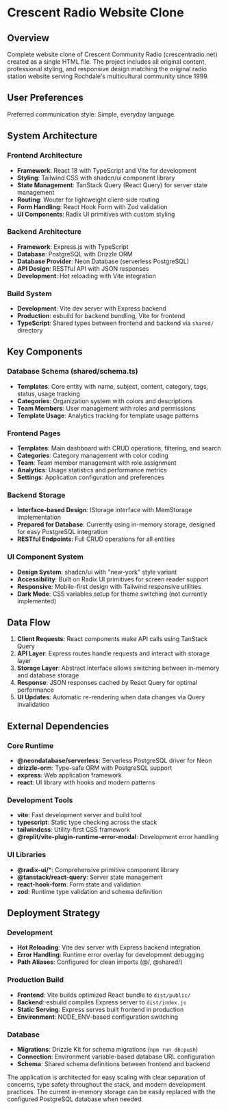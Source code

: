 # Crescent Radio Website Clone

## Overview

Complete website clone of Crescent Community Radio (crescentradio.net) created as a single HTML file. The project includes all original content, professional styling, and responsive design matching the original radio station website serving Rochdale's multicultural community since 1999.

## User Preferences

Preferred communication style: Simple, everyday language.

## System Architecture

### Frontend Architecture
- **Framework**: React 18 with TypeScript and Vite for development
- **Styling**: Tailwind CSS with shadcn/ui component library
- **State Management**: TanStack Query (React Query) for server state management
- **Routing**: Wouter for lightweight client-side routing
- **Form Handling**: React Hook Form with Zod validation
- **UI Components**: Radix UI primitives with custom styling

### Backend Architecture
- **Framework**: Express.js with TypeScript
- **Database**: PostgreSQL with Drizzle ORM
- **Database Provider**: Neon Database (serverless PostgreSQL)
- **API Design**: RESTful API with JSON responses
- **Development**: Hot reloading with Vite integration

### Build System
- **Development**: Vite dev server with Express backend
- **Production**: esbuild for backend bundling, Vite for frontend
- **TypeScript**: Shared types between frontend and backend via `shared/` directory

## Key Components

### Database Schema (shared/schema.ts)
- **Templates**: Core entity with name, subject, content, category, tags, status, usage tracking
- **Categories**: Organization system with colors and descriptions
- **Team Members**: User management with roles and permissions
- **Template Usage**: Analytics tracking for template usage patterns

### Frontend Pages
- **Templates**: Main dashboard with CRUD operations, filtering, and search
- **Categories**: Category management with color coding
- **Team**: Team member management with role assignment
- **Analytics**: Usage statistics and performance metrics
- **Settings**: Application configuration and preferences

### Backend Storage
- **Interface-based Design**: IStorage interface with MemStorage implementation
- **Prepared for Database**: Currently using in-memory storage, designed for easy PostgreSQL integration
- **RESTful Endpoints**: Full CRUD operations for all entities

### UI Component System
- **Design System**: shadcn/ui with "new-york" style variant
- **Accessibility**: Built on Radix UI primitives for screen reader support
- **Responsive**: Mobile-first design with Tailwind responsive utilities
- **Dark Mode**: CSS variables setup for theme switching (not currently implemented)

## Data Flow

1. **Client Requests**: React components make API calls using TanStack Query
2. **API Layer**: Express routes handle requests and interact with storage layer
3. **Storage Layer**: Abstract interface allows switching between in-memory and database storage
4. **Response**: JSON responses cached by React Query for optimal performance
5. **UI Updates**: Automatic re-rendering when data changes via Query invalidation

## External Dependencies

### Core Runtime
- **@neondatabase/serverless**: Serverless PostgreSQL driver for Neon
- **drizzle-orm**: Type-safe ORM with PostgreSQL support
- **express**: Web application framework
- **react**: UI library with hooks and modern patterns

### Development Tools
- **vite**: Fast development server and build tool
- **typescript**: Static type checking across the stack
- **tailwindcss**: Utility-first CSS framework
- **@replit/vite-plugin-runtime-error-modal**: Development error handling

### UI Libraries
- **@radix-ui/***: Comprehensive primitive component library
- **@tanstack/react-query**: Server state management
- **react-hook-form**: Form state and validation
- **zod**: Runtime type validation and schema definition

## Deployment Strategy

### Development
- **Hot Reloading**: Vite dev server with Express backend integration
- **Error Handling**: Runtime error overlay for development debugging
- **Path Aliases**: Configured for clean imports (@/, @shared/)

### Production Build
- **Frontend**: Vite builds optimized React bundle to `dist/public/`
- **Backend**: esbuild compiles Express server to `dist/index.js`
- **Static Serving**: Express serves built frontend in production
- **Environment**: NODE_ENV-based configuration switching

### Database
- **Migrations**: Drizzle Kit for schema migrations (`npm run db:push`)
- **Connection**: Environment variable-based database URL configuration
- **Schema**: Shared schema definitions between frontend and backend

The application is architected for easy scaling with clear separation of concerns, type safety throughout the stack, and modern development practices. The current in-memory storage can be easily replaced with the configured PostgreSQL database when needed.